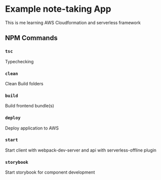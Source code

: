 # Example note-taking App

This is me learning AWS Cloudformation and serverless framework

## NPM Commands

### `tsc`

Typechecking

### `clean`

Clean Build folders

### `build`

Build frontend bundle(s)

### `deploy`

Deploy application to AWS

### `start`

Start client with webpack-dev-server and api with serverless-offline plugin

### `storybook`

Start storybook for component development
